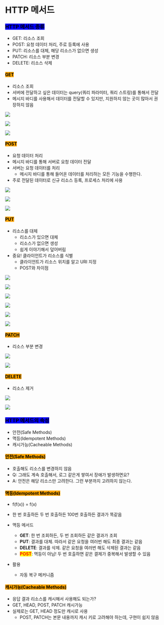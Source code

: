# HTTP 메서드

### <mark style="background-color:blue;">HTTP 메서드 종류</mark>

* GET: 리소스 조회
* POST: 요청 데이터 처리, 주로 등록에 사용
* PUT: 리소스를 대체, 해당 리소스가 없으면 생성
* PATCH: 리소스 부분 변경
* DELETE: 리소스 삭제



#### <mark style="background-color:orange;">GET</mark>

* 리소스 조회
* 서버에 전달하고 싶은 데이터는 query(쿼리 파라미터, 쿼리 스트링)를 통해서 전달
* 메시지 바디를 사용해서 데이터를 전달할 수 있지만, 지원하지 않는 곳이 많아서 권장하지 않음

![](<../.gitbook/assets/image (8).png>)

![](<../.gitbook/assets/image (10).png>)

![](<../.gitbook/assets/image (30).png>)



#### <mark style="background-color:orange;">POST</mark>

* 요청 데이터 처리&#x20;
* 메시지 바디를 통해 서버로 요청 데이터 전달&#x20;
* 서버는 요청 데이터를 처리&#x20;
  * 메시지 바디를 통해 들어온 데이터를 처리하는 모든 기능을 수행한다.&#x20;
* 주로 전달된 데이터로 신규 리소스 등록, 프로세스 처리에 사용

![](<../.gitbook/assets/image (36).png>)

![](<../.gitbook/assets/image (9).png>)

![](<../.gitbook/assets/image (1).png>)



#### <mark style="background-color:orange;">PUT</mark>

* 리소스를 대체&#x20;
  * 리소스가 있으면 대체
  * 리소스가 없으면 생성
  * 쉽게 이야기해서 덮어버림
* 중요! 클라이언트가 리소스를 식별
  * 클라이언트가 리소스 위치를 알고 URI 지정
  * POST와 차이점

![](<../.gitbook/assets/image (12) (1).png>)

![](<../.gitbook/assets/image (22).png>)

![](<../.gitbook/assets/image (11).png>)

![](<../.gitbook/assets/image (15).png>)

![](<../.gitbook/assets/image (2).png>)

![](<../.gitbook/assets/image (16).png>)



#### <mark style="background-color:orange;">PATCH</mark>&#x20;

* 리소스 부분 변경

![](<../.gitbook/assets/image (29).png>)

![](<../.gitbook/assets/image (23).png>)



#### <mark style="background-color:orange;">DELETE</mark>

* 리소스 제거

![](<../.gitbook/assets/image (4).png>)

![](<../.gitbook/assets/image (13).png>)



### <mark style="background-color:blue;">HTTP 메서드의 속성</mark>

* 안전(Safe Methods)
* 멱등(Idempotent Methods)
* 캐시가능(Cacheable Methods)



#### <mark style="background-color:orange;">안전(Safe Methods)</mark>

* 호출해도 리소스를 변경하지 않음
* Q: 그래도 계속 호출해서, 로그 같은게 쌓여서 장애가 발생하면요?&#x20;
* A: 안전은 해당 리소스만 고려한다. 그런 부분까지 고려하지 않는다.

#### <mark style="background-color:orange;">멱등(Idempotent Methods)</mark>

* f(f(x)) = f(x)
* 한 번 호출하든 두 번 호출하든 100번 호출하든 결과가 똑같음
*   멱등 메서드

    * **GET**: 한 번 조회하든, 두 번 조회하든 같은 결과가 조회
    * **PUT**: 결과를 대체. 따라서 같은 요청을 여러번 해도 최종 결과는 같음
    * **DELETE**: 결과를 삭제. 같은 요청을 여러번 해도 삭제된 결과는 같음
    * <mark style="color:red;">**POST**</mark>: 멱등이 아님! 두 번 호출하면 같은 결제가 중복해서 발생할 수 있음


* 활용&#x20;
  * 자동 복구 메커니즘

#### <mark style="background-color:orange;">캐시가능(Cacheable Methods)</mark>

* 응답 결과 리소스를 캐시해서 사용해도 되는가?
* GET, HEAD, POST, PATCH 캐시가능
* 실제로는 GET, HEAD 정도만 캐시로 사용
  * POST, PATCH는 본문 내용까지 캐시 키로 고려해야 하는데, 구현이 쉽지 않음
